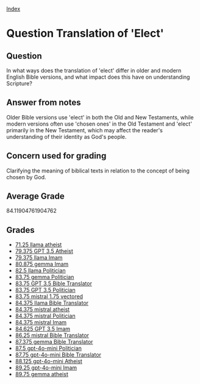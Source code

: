 
[Index](../../index.md)
# Question Translation of 'Elect'
## Question
In what ways does the translation of 'elect' differ in older and modern English Bible versions, and what impact does this have on understanding Scripture?

## Answer from notes
Older Bible versions use 'elect' in both the Old and New Testaments, while modern versions often use 'chosen ones' in the Old Testament and 'elect' primarily in the New Testament, which may affect the reader's understanding of their identity as God's people.

## Concern used for grading
Clarifying the meaning of biblical texts in relation to the concept of being chosen by God.

## Average Grade
84.11904761904762

## Grades
 * [71.25 llama atheist](../answers/llama_atheist/Translation_of__Elect_.md)
 * [79.375 GPT 3.5 Atheist](../answers/GPT_3.5_Atheist/Translation_of__Elect_.md)
 * [79.375 llama Imam](../answers/llama_Imam/Translation_of__Elect_.md)
 * [80.875 gemma Imam](../answers/gemma_Imam/Translation_of__Elect_.md)
 * [82.5 llama Politician](../answers/llama_Politician/Translation_of__Elect_.md)
 * [83.75 gemma Politician](../answers/gemma_Politician/Translation_of__Elect_.md)
 * [83.75 GPT 3.5 Bible Translator](../answers/GPT_3.5_Bible_Translator/Translation_of__Elect_.md)
 * [83.75 GPT 3.5 Politician](../answers/GPT_3.5_Politician/Translation_of__Elect_.md)
 * [83.75 mistral 1.75 vectored](../answers/mistral_1.75_vectored/Translation_of__Elect_.md)
 * [84.375 llama Bible Translator](../answers/llama_Bible_Translator/Translation_of__Elect_.md)
 * [84.375 mistral atheist](../answers/mistral_atheist/Translation_of__Elect_.md)
 * [84.375 mistral Politician](../answers/mistral_Politician/Translation_of__Elect_.md)
 * [84.375 mistral Imam](../answers/mistral_Imam/Translation_of__Elect_.md)
 * [84.625 GPT 3.5 Imam](../answers/GPT_3.5_Imam/Translation_of__Elect_.md)
 * [86.25 mistral Bible Translator](../answers/mistral_Bible_Translator/Translation_of__Elect_.md)
 * [87.375 gemma Bible Translator](../answers/gemma_Bible_Translator/Translation_of__Elect_.md)
 * [87.5 gpt-4o-mini Politician](../answers/gpt-4o-mini_Politician/Translation_of__Elect_.md)
 * [87.75 gpt-4o-mini Bible Translator](../answers/gpt-4o-mini_Bible_Translator/Translation_of__Elect_.md)
 * [88.125 gpt-4o-mini Atheist](../answers/gpt-4o-mini_Atheist/Translation_of__Elect_.md)
 * [89.25 gpt-4o-mini Imam](../answers/gpt-4o-mini_Imam/Translation_of__Elect_.md)
 * [89.75 gemma atheist](../answers/gemma_atheist/Translation_of__Elect_.md)
